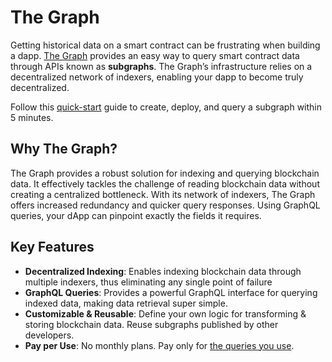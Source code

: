 # The Graph

Getting historical data on a smart contract can be frustrating when building a dapp. [The Graph](https://thegraph.com/) provides an easy way to query smart contract data through APIs known as **subgraphs**. The Graph’s infrastructure relies on a decentralized network of indexers, enabling your dapp to become truly decentralized.

Follow this [quick-start](https://thegraph.com/docs/en/quick-start/) guide to create, deploy, and query a subgraph within 5 minutes.


## Why The Graph?

The Graph provides a robust solution for indexing and querying blockchain data. It effectively tackles the challenge of reading blockchain data without creating a centralized bottleneck. With its network of indexers, The Graph offers increased redundancy and quicker query responses. Using GraphQL queries, your dApp can pinpoint exactly the fields it requires.


## Key Features

- **Decentralized Indexing**: Enables indexing blockchain data through multiple indexers, thus eliminating any single point of failure
- **GraphQL Queries**: Provides a powerful GraphQL interface for querying indexed data, making data retrieval super simple.
- **Customizable & Reusable**: Define your own logic for transforming & storing blockchain data. Reuse subgraphs published by other developers.
- **Pay per Use**: No monthly plans. Pay only for [the queries you use](https://thegraph.com/studio-pricing/). 
